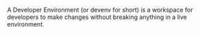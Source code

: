 A Developer Environment (or devenv for short) is a workspace for developers to make changes without breaking anything in a live environment. 